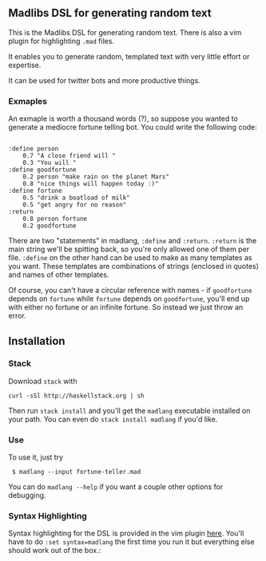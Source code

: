 ## Madlibs DSL for generating random text

This is the Madlibs DSL for generating random text. There is also a vim plugin for highlighting `.mad` files. 

It enables you to generate random, templated text with very little effort or expertise. 

It can be used for twitter bots and more productive things.

### Exmaples

An exmaple is worth a thousand words (?), so suppose you wanted to generate a mediocre fortune telling bot. You could write the following code:

```

:define person
    0.7 "A close friend will "
    0.3 "You will "
:define goodfortune
    0.2 person "make rain on the planet Mars"
    0.8 "nice things will happen today :)"
:define fortune
    0.5 "drink a boatload of milk"
    0.5 "get angry for no reason"
:return
    0.8 person fortune
    0.2 goodfortune
```

There are two "statements" in madlang, `:define` and `:return`. `:return` is the main string we'll be spitting back, so you're only allowed one of them per file. `:define` on the other hand can be used to make as many templates as you want. These templates are combinations of strings (enclosed in quotes) and names of other templates.

Of course, you can't have a circular reference with names - if `goodfortune` depends on `fortune` while `fortune` depends on `goodfortune`, you'll end up with either no fortune or an infinite fortune. So instead we just throw an error. 

## Installation

### Stack

Download `stack` with

```
curl -sSl http://haskellstack.org | sh
```

Then run `stack install` and you'll get the `madlang` executable installed on your path. You can even do `stack install madlang` if you'd like. 

### Use

To use it, just try

```
 $ madlang --input fortune-teller.mad
```

You can do `madlang --help` if you want a couple other options for debugging.

### Syntax Highlighting

Syntax highlighting for the DSL is provided in the vim plugin [here](http://github.com/vmchale/madlang-vim). You'll have to do `:set syntax=madlang` the first time you run it but everything else should work out of the box.:

